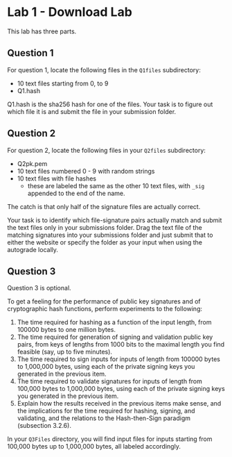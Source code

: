 
# Lab 1 - Download Lab
This lab has three parts.

## Question 1
For question 1, locate the following files in the `Q1files` subdirectory:

 - 10 text files starting from 0, to 9
 - Q1.hash

Q1.hash is the sha256 hash for one of the files. Your task is to figure out which file it is and submit the file in your submission folder.

## Question 2
For question 2, locate the following files in your `Q2files` subdirectory:

- Q2pk.pem
- 10 text files numbered 0 - 9 with random strings
- 10 text files with file hashes
	- these are labeled the same as the other 10 text files, with `_sig` appended to the end of the name.

The catch is that only half of the signature files are actually correct. 

Your task is to identify which file-signature pairs actually match and submit the text files only in your submissions folder. Drag the text file of the matching signatures into your submissions folder and just submit that to either the website or specify the folder as your input when using the autograde locally.

## Question 3
Question 3 is optional.

To get a feeling for the performance of public key signatures and of
cryptographic hash functions, perform experiments to the following:

 1.  The time required for hashing as a function of the input length, from
100000 bytes to one million bytes.
2. The time required for generation of signing and validation public key
pairs, from keys of lengths from 1000 bits to the maximal length you
find feasible (say, up to five minutes).
3. The time required to sign inputs for inputs of length from 100000 bytes to 1,000,000 bytes, using each of the private signing keys you generated
in the previous item.
4. The time required to validate signatures for inputs of length from
100,000 bytes to 1,000,000 bytes, using each of the private signing keys
you generated in the previous item.
5.  Explain how the results received in the previous items make sense,
and the implications for the time required for hashing, signing,
and validating, and the relations to the Hash-then-Sign paradigm
(subsection 3.2.6).

In your `Q3Files` directory, you will find input files for inputs starting from 100,000 bytes up to 1,000,000 bytes, all labeled accordingly.
